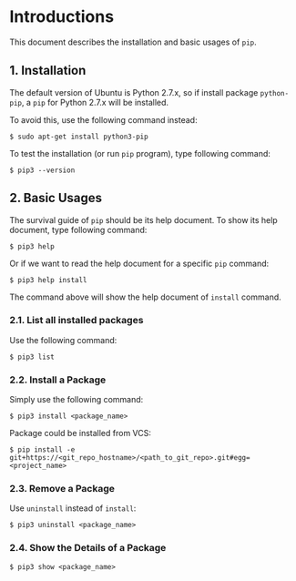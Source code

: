 # Introductions

This document describes the installation and basic usages of `pip`.

## 1. Installation

The default version of Ubuntu is Python 2.7.x, so if install package `python-pip`, a `pip` for Python 2.7.x will be installed.

To avoid this, use the following command instead:

  ```console
$ sudo apt-get install python3-pip
  ```

To test the installation (or run `pip` program), type following command:

  ```console
$ pip3 --version
  ```

## 2. Basic Usages

The survival guide of `pip` should be its help document. To show its help document, type following command:

  ```console
$ pip3 help
  ```

Or if we want to read the help document for a specific `pip` command:

  ```console
$ pip3 help install
  ```

The command above will show the help document of `install` command.

### 2.1. List all installed packages

Use the following command:

  ```console
$ pip3 list
  ```

### 2.2. Install a Package

Simply use the following command:

  ```console
$ pip3 install <package_name>
  ```

Package could be installed from VCS:

  ```console
$ pip install -e git+https://<git_repo_hostname>/<path_to_git_repo>.git#egg=<project_name>
  ```

### 2.3. Remove a Package

Use `uninstall` instead of `install`:

  ```console
$ pip3 uninstall <package_name>
  ```

### 2.4. Show the Details of a Package

  ```console
$ pip3 show <package_name>
  ```
